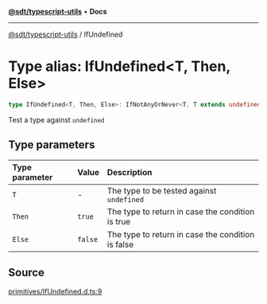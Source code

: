 [**@sdt/typescript-utils**](../README.md) • **Docs**

***

[@sdt/typescript-utils](../globals.md) / IfUndefined

# Type alias: IfUndefined\<T, Then, Else\>

```ts
type IfUndefined<T, Then, Else>: IfNotAnyOrNever<T, T extends undefined ? Then : Else, Else>;
```

Test a type against `undefined`

## Type parameters

| Type parameter | Value | Description |
| :------ | :------ | :------ |
| `T` | - | The type to be tested against `undefined` |
| `Then` | `true` | The type to return in case the condition is true |
| `Else` | `false` | The type to return in case the condition is false |

## Source

[primitives/IfUndefined.d.ts:9](https://github.com/sylvaindethier/typescript-utils/blob/8e5403ef6aee7077fe4c3a20af320ab84f9dedde/types/primitives/IfUndefined.d.ts#L9)
